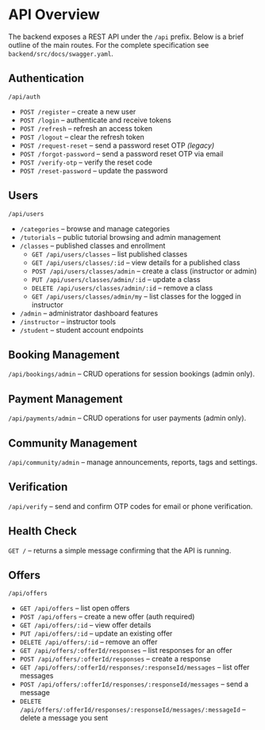 # API Overview

The backend exposes a REST API under the `/api` prefix. Below is a brief outline of the main routes. For the complete specification see `backend/src/docs/swagger.yaml`.

## Authentication

`/api/auth`

- `POST /register` – create a new user
- `POST /login` – authenticate and receive tokens
- `POST /refresh` – refresh an access token
- `POST /logout` – clear the refresh token
- `POST /request-reset` – send a password reset OTP *(legacy)*
- `POST /forgot-password` – send a password reset OTP via email
- `POST /verify-otp` – verify the reset code
- `POST /reset-password` – update the password

## Users

`/api/users`

- `/categories` – browse and manage categories
- `/tutorials` – public tutorial browsing and admin management
- `/classes` – published classes and enrollment
  - `GET /api/users/classes` – list published classes
  - `GET /api/users/classes/:id` – view details for a published class
  - `POST /api/users/classes/admin` – create a class (instructor or admin)
  - `PUT /api/users/classes/admin/:id` – update a class
  - `DELETE /api/users/classes/admin/:id` – remove a class
  - `GET /api/users/classes/admin/my` – list classes for the logged in instructor
- `/admin` – administrator dashboard features
- `/instructor` – instructor tools
- `/student` – student account endpoints

## Booking Management

`/api/bookings/admin` – CRUD operations for session bookings (admin only).

## Payment Management

`/api/payments/admin` – CRUD operations for user payments (admin only).

## Community Management

`/api/community/admin` – manage announcements, reports, tags and settings.

## Verification

`/api/verify` – send and confirm OTP codes for email or phone verification.

## Health Check

`GET /` – returns a simple message confirming that the API is running.

## Offers

`/api/offers`

- `GET /api/offers` – list open offers
- `POST /api/offers` – create a new offer (auth required)
- `GET /api/offers/:id` – view offer details
- `PUT /api/offers/:id` – update an existing offer
- `DELETE /api/offers/:id` – remove an offer
- `GET /api/offers/:offerId/responses` – list responses for an offer
- `POST /api/offers/:offerId/responses` – create a response
- `GET /api/offers/:offerId/responses/:responseId/messages` – list offer messages
- `POST /api/offers/:offerId/responses/:responseId/messages` – send a message
- `DELETE /api/offers/:offerId/responses/:responseId/messages/:messageId` – delete a message you sent
